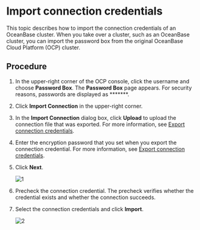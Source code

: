 # Import connection credentials

This topic describes how to import the connection credentials of an OceanBase cluster. When you take over a cluster, such as an OceanBase cluster, you can import the password box from the original OceanBase Cloud Platform (OCP) cluster. 

## Procedure

1. In the upper-right corner of the OCP console, click the username and choose **Password Box**.
   The **Password Box** page appears.
   For security reasons, passwords are displayed as *******. 

2. Click **Import Connection** in the upper-right corner. 

3. In the **Import Connection** dialog box, click **Upload** to upload the connection file that was exported. For more information, see [Export connection credentials](2.export-connection.md). 

4. Enter the encryption password that you set when you export the connection credential. For more information, see [Export connection credentials](2.export-connection.md). 

5. Click **Next**. 

   ![1](https://obbusiness-private.oss-cn-shanghai.aliyuncs.com/doc/img/ocp/%E5%AF%BC%E5%85%A5%E8%BF%9E%E6%8E%A51.png)

6. Precheck the connection credential.
   The precheck verifies whether the credential exists and whether the connection succeeds. 

7. Select the connection credentials and click **Import**. 

   ![2](https://obbusiness-private.oss-cn-shanghai.aliyuncs.com/doc/img/ocp/%E5%AF%BC%E5%85%A5%E8%BF%9E%E6%8E%A52.png)
